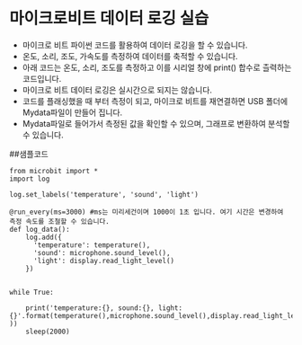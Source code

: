 # 마이크로비트 데이터 로깅 실습

* 마이크로 비트 파이썬 코드를 활용하여 데이터 로깅을 할 수 있습니다.
* 온도, 소리, 조도, 가속도를 측정하여 데이터를 축적할 수 있습니다.
* 아래 코드는 온도, 소리, 조도를 측정하고 이를 시리얼 창에 print() 합수로 츨력하는 코드입니다.
* 마이크로 비트 데이터 로깅은 실시간으로 되지는 않습니다.
* 코드를 플래싱했을 때 부터 측정이 되고, 마이크로 비트를 재연결하면 USB 폴더에 Mydata파일이 만들어 집니다.
* Mydata파일로 들어가서 측정된 값을 확인할 수 있으며, 그래프로 변환하여 분석할 수 있습니다.


##샘플코드
```
from microbit import *
import log

log.set_labels('temperature', 'sound', 'light')

@run_every(ms=3000) #ms는 미리세건이며 1000이 1초 입니다. 여기 시간은 변경하여 측정 속도를 조철할 수 있습니다.
def log_data():
    log.add({
      'temperature': temperature(),
      'sound': microphone.sound_level(),
      'light': display.read_light_level()
    })


while True:

    print('temperature:{}, sound:{}, light:{}'.format(temperature(),microphone.sound_level(),display.read_light_level()  ))
    sleep(2000)
```
